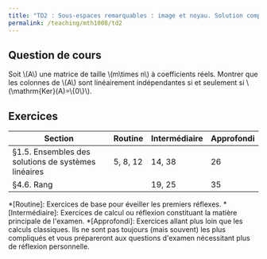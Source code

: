 ```yaml
---
title: "TD2 : Sous-espaces remarquables : image et noyau. Solution complète d'un système"
permalink: /teaching/mth1008/td2
---
```


## Question de cours

Soit \\(A\\) une matrice de taille \\(m\times n\\) à coefficients réels. Montrer que les colonnes de \\(A\\) sont linéairement indépendantes si et seulement si \\(\mathrm{Ker}(A)=\\{0\\}\\).


## Exercices

| Section                                             | Routine | Intermédiaire | Approfondi |
| --------------------------------------------------- | ------- | ------------- | ---------- |
| §1.5. Ensembles des solutions de systèmes linéaires | 5, 8, 12        | 14, 38              | 26           |
| §4.6. Rang                                          |         | 19, 25              | 35           |



*[Routine]: Exercices de base pour éveiller les premiers réflexes.
*[Intermédiaire]: Exercices de calcul ou réflexion constituant la matière principale de l'examen.
*[Approfondi]: Exercices allant plus loin que les calculs classiques. Ils ne sont pas toujours (mais souvent) les plus compliqués et vous prépareront aux questions d'examen nécessitant plus de réflexion personnelle.